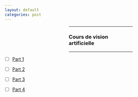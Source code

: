 ```yaml
---
layout: default
categories: post
---
```


<div style="margin-left: 40%; margin-right:20%">
  <hr>
  <h3> Cours de vision artificielle </h3>
  <hr>
</div>  

- [ ] [Part 1](/cours/2022-10-15-Vision-Artificielle.html)
- [ ] [Part 2](/cours/2022-10-15-Formation-&-Representation-des-Images.html)
- [ ] [Part 3](/cours/2022-10-15-Image-Processing-:-Traitement-radiometrique.html)
- [ ] [Part 4](/cours/2022-10-15-Image-Processing-:-Filtrage.html)

